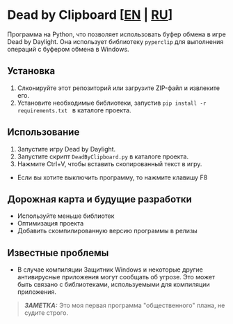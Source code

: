 # Dead by Clipboard [[EN](README.md) | [RU](README.ru.md)]
Программа на Python, что позволяет использовать буфер обмена в игре Dead by Daylight. Она использует библиотеку `pyperclip` для выполнения операций с буфером обмена в Windows.

## Установка
1. Слконируйте этот репозиторий или загрузите ZIP-файл и извлеките его.
2. Установите необходимые библиотеки, запустив `pip install -r requirements.txt ` в каталоге проекта.

## Использование
1. Запустите игру Dead by Daylight.
2. Запустите скрипт `DeadByClipboard.py` в каталоге проекта.
3. Нажмите Ctrl+V, чтобы вставить скопированный текст в игру.
- Если вы хотите выключить программу, то нажмите клавишу F8

## Дорожная карта и будущие разработки
- Используйте меньше библиотек
- Оптимизация проекта
- Добавить скомпилированную версию программы в релизы

## Известные проблемы
- В случае компиляции Защитник Windows и некоторые другие антивирусные приложения могут сообщать об угрозе. Это может быть связано с библиотеками, используемыми для компиляции приложения.


> **_ЗАМЕТКА:_** Это моя первая программа "общественного" плана, не судите строго.
